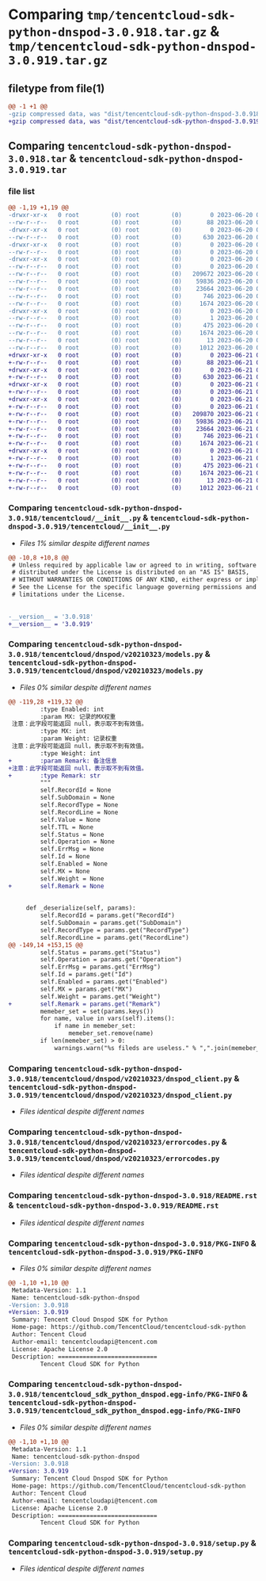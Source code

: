 # Comparing `tmp/tencentcloud-sdk-python-dnspod-3.0.918.tar.gz` & `tmp/tencentcloud-sdk-python-dnspod-3.0.919.tar.gz`

## filetype from file(1)

```diff
@@ -1 +1 @@
-gzip compressed data, was "dist/tencentcloud-sdk-python-dnspod-3.0.918.tar", last modified: Tue Jun 20 02:39:14 2023, max compression
+gzip compressed data, was "dist/tencentcloud-sdk-python-dnspod-3.0.919.tar", last modified: Wed Jun 21 00:23:29 2023, max compression
```

## Comparing `tencentcloud-sdk-python-dnspod-3.0.918.tar` & `tencentcloud-sdk-python-dnspod-3.0.919.tar`

### file list

```diff
@@ -1,19 +1,19 @@
-drwxr-xr-x   0 root         (0) root         (0)        0 2023-06-20 02:39:14.000000 tencentcloud-sdk-python-dnspod-3.0.918/
--rw-r--r--   0 root         (0) root         (0)       88 2023-06-20 02:39:14.000000 tencentcloud-sdk-python-dnspod-3.0.918/setup.cfg
-drwxr-xr-x   0 root         (0) root         (0)        0 2023-06-20 02:39:14.000000 tencentcloud-sdk-python-dnspod-3.0.918/tencentcloud/
--rw-r--r--   0 root         (0) root         (0)      630 2023-06-20 02:39:13.000000 tencentcloud-sdk-python-dnspod-3.0.918/tencentcloud/__init__.py
-drwxr-xr-x   0 root         (0) root         (0)        0 2023-06-20 02:39:14.000000 tencentcloud-sdk-python-dnspod-3.0.918/tencentcloud/dnspod/
--rw-r--r--   0 root         (0) root         (0)        0 2023-06-20 02:39:13.000000 tencentcloud-sdk-python-dnspod-3.0.918/tencentcloud/dnspod/__init__.py
-drwxr-xr-x   0 root         (0) root         (0)        0 2023-06-20 02:39:14.000000 tencentcloud-sdk-python-dnspod-3.0.918/tencentcloud/dnspod/v20210323/
--rw-r--r--   0 root         (0) root         (0)        0 2023-06-20 02:39:13.000000 tencentcloud-sdk-python-dnspod-3.0.918/tencentcloud/dnspod/v20210323/__init__.py
--rw-r--r--   0 root         (0) root         (0)   209672 2023-06-20 02:39:13.000000 tencentcloud-sdk-python-dnspod-3.0.918/tencentcloud/dnspod/v20210323/models.py
--rw-r--r--   0 root         (0) root         (0)    59836 2023-06-20 02:39:13.000000 tencentcloud-sdk-python-dnspod-3.0.918/tencentcloud/dnspod/v20210323/dnspod_client.py
--rw-r--r--   0 root         (0) root         (0)    23664 2023-06-20 02:39:13.000000 tencentcloud-sdk-python-dnspod-3.0.918/tencentcloud/dnspod/v20210323/errorcodes.py
--rw-r--r--   0 root         (0) root         (0)      746 2023-06-20 02:39:13.000000 tencentcloud-sdk-python-dnspod-3.0.918/README.rst
--rw-r--r--   0 root         (0) root         (0)     1674 2023-06-20 02:39:14.000000 tencentcloud-sdk-python-dnspod-3.0.918/PKG-INFO
-drwxr-xr-x   0 root         (0) root         (0)        0 2023-06-20 02:39:14.000000 tencentcloud-sdk-python-dnspod-3.0.918/tencentcloud_sdk_python_dnspod.egg-info/
--rw-r--r--   0 root         (0) root         (0)        1 2023-06-20 02:39:14.000000 tencentcloud-sdk-python-dnspod-3.0.918/tencentcloud_sdk_python_dnspod.egg-info/dependency_links.txt
--rw-r--r--   0 root         (0) root         (0)      475 2023-06-20 02:39:14.000000 tencentcloud-sdk-python-dnspod-3.0.918/tencentcloud_sdk_python_dnspod.egg-info/SOURCES.txt
--rw-r--r--   0 root         (0) root         (0)     1674 2023-06-20 02:39:14.000000 tencentcloud-sdk-python-dnspod-3.0.918/tencentcloud_sdk_python_dnspod.egg-info/PKG-INFO
--rw-r--r--   0 root         (0) root         (0)       13 2023-06-20 02:39:14.000000 tencentcloud-sdk-python-dnspod-3.0.918/tencentcloud_sdk_python_dnspod.egg-info/top_level.txt
--rw-r--r--   0 root         (0) root         (0)     1012 2023-06-20 02:39:13.000000 tencentcloud-sdk-python-dnspod-3.0.918/setup.py
+drwxr-xr-x   0 root         (0) root         (0)        0 2023-06-21 00:23:29.000000 tencentcloud-sdk-python-dnspod-3.0.919/
+-rw-r--r--   0 root         (0) root         (0)       88 2023-06-21 00:23:29.000000 tencentcloud-sdk-python-dnspod-3.0.919/setup.cfg
+drwxr-xr-x   0 root         (0) root         (0)        0 2023-06-21 00:23:29.000000 tencentcloud-sdk-python-dnspod-3.0.919/tencentcloud/
+-rw-r--r--   0 root         (0) root         (0)      630 2023-06-21 00:23:29.000000 tencentcloud-sdk-python-dnspod-3.0.919/tencentcloud/__init__.py
+drwxr-xr-x   0 root         (0) root         (0)        0 2023-06-21 00:23:29.000000 tencentcloud-sdk-python-dnspod-3.0.919/tencentcloud/dnspod/
+-rw-r--r--   0 root         (0) root         (0)        0 2023-06-21 00:23:29.000000 tencentcloud-sdk-python-dnspod-3.0.919/tencentcloud/dnspod/__init__.py
+drwxr-xr-x   0 root         (0) root         (0)        0 2023-06-21 00:23:29.000000 tencentcloud-sdk-python-dnspod-3.0.919/tencentcloud/dnspod/v20210323/
+-rw-r--r--   0 root         (0) root         (0)        0 2023-06-21 00:23:29.000000 tencentcloud-sdk-python-dnspod-3.0.919/tencentcloud/dnspod/v20210323/__init__.py
+-rw-r--r--   0 root         (0) root         (0)   209870 2023-06-21 00:23:29.000000 tencentcloud-sdk-python-dnspod-3.0.919/tencentcloud/dnspod/v20210323/models.py
+-rw-r--r--   0 root         (0) root         (0)    59836 2023-06-21 00:23:29.000000 tencentcloud-sdk-python-dnspod-3.0.919/tencentcloud/dnspod/v20210323/dnspod_client.py
+-rw-r--r--   0 root         (0) root         (0)    23664 2023-06-21 00:23:29.000000 tencentcloud-sdk-python-dnspod-3.0.919/tencentcloud/dnspod/v20210323/errorcodes.py
+-rw-r--r--   0 root         (0) root         (0)      746 2023-06-21 00:23:29.000000 tencentcloud-sdk-python-dnspod-3.0.919/README.rst
+-rw-r--r--   0 root         (0) root         (0)     1674 2023-06-21 00:23:29.000000 tencentcloud-sdk-python-dnspod-3.0.919/PKG-INFO
+drwxr-xr-x   0 root         (0) root         (0)        0 2023-06-21 00:23:29.000000 tencentcloud-sdk-python-dnspod-3.0.919/tencentcloud_sdk_python_dnspod.egg-info/
+-rw-r--r--   0 root         (0) root         (0)        1 2023-06-21 00:23:29.000000 tencentcloud-sdk-python-dnspod-3.0.919/tencentcloud_sdk_python_dnspod.egg-info/dependency_links.txt
+-rw-r--r--   0 root         (0) root         (0)      475 2023-06-21 00:23:29.000000 tencentcloud-sdk-python-dnspod-3.0.919/tencentcloud_sdk_python_dnspod.egg-info/SOURCES.txt
+-rw-r--r--   0 root         (0) root         (0)     1674 2023-06-21 00:23:29.000000 tencentcloud-sdk-python-dnspod-3.0.919/tencentcloud_sdk_python_dnspod.egg-info/PKG-INFO
+-rw-r--r--   0 root         (0) root         (0)       13 2023-06-21 00:23:29.000000 tencentcloud-sdk-python-dnspod-3.0.919/tencentcloud_sdk_python_dnspod.egg-info/top_level.txt
+-rw-r--r--   0 root         (0) root         (0)     1012 2023-06-21 00:23:29.000000 tencentcloud-sdk-python-dnspod-3.0.919/setup.py
```

### Comparing `tencentcloud-sdk-python-dnspod-3.0.918/tencentcloud/__init__.py` & `tencentcloud-sdk-python-dnspod-3.0.919/tencentcloud/__init__.py`

 * *Files 1% similar despite different names*

```diff
@@ -10,8 +10,8 @@
 # Unless required by applicable law or agreed to in writing, software
 # distributed under the License is distributed on an "AS IS" BASIS,
 # WITHOUT WARRANTIES OR CONDITIONS OF ANY KIND, either express or implied.
 # See the License for the specific language governing permissions and
 # limitations under the License.
 
 
-__version__ = '3.0.918'
+__version__ = '3.0.919'
```

### Comparing `tencentcloud-sdk-python-dnspod-3.0.918/tencentcloud/dnspod/v20210323/models.py` & `tencentcloud-sdk-python-dnspod-3.0.919/tencentcloud/dnspod/v20210323/models.py`

 * *Files 0% similar despite different names*

```diff
@@ -119,28 +119,32 @@
         :type Enabled: int
         :param MX: 记录的MX权重
 注意：此字段可能返回 null，表示取不到有效值。
         :type MX: int
         :param Weight: 记录权重
 注意：此字段可能返回 null，表示取不到有效值。
         :type Weight: int
+        :param Remark: 备注信息
+注意：此字段可能返回 null，表示取不到有效值。
+        :type Remark: str
         """
         self.RecordId = None
         self.SubDomain = None
         self.RecordType = None
         self.RecordLine = None
         self.Value = None
         self.TTL = None
         self.Status = None
         self.Operation = None
         self.ErrMsg = None
         self.Id = None
         self.Enabled = None
         self.MX = None
         self.Weight = None
+        self.Remark = None
 
 
     def _deserialize(self, params):
         self.RecordId = params.get("RecordId")
         self.SubDomain = params.get("SubDomain")
         self.RecordType = params.get("RecordType")
         self.RecordLine = params.get("RecordLine")
@@ -149,14 +153,15 @@
         self.Status = params.get("Status")
         self.Operation = params.get("Operation")
         self.ErrMsg = params.get("ErrMsg")
         self.Id = params.get("Id")
         self.Enabled = params.get("Enabled")
         self.MX = params.get("MX")
         self.Weight = params.get("Weight")
+        self.Remark = params.get("Remark")
         memeber_set = set(params.keys())
         for name, value in vars(self).items():
             if name in memeber_set:
                 memeber_set.remove(name)
         if len(memeber_set) > 0:
             warnings.warn("%s fileds are useless." % ",".join(memeber_set))
```

### Comparing `tencentcloud-sdk-python-dnspod-3.0.918/tencentcloud/dnspod/v20210323/dnspod_client.py` & `tencentcloud-sdk-python-dnspod-3.0.919/tencentcloud/dnspod/v20210323/dnspod_client.py`

 * *Files identical despite different names*

### Comparing `tencentcloud-sdk-python-dnspod-3.0.918/tencentcloud/dnspod/v20210323/errorcodes.py` & `tencentcloud-sdk-python-dnspod-3.0.919/tencentcloud/dnspod/v20210323/errorcodes.py`

 * *Files identical despite different names*

### Comparing `tencentcloud-sdk-python-dnspod-3.0.918/README.rst` & `tencentcloud-sdk-python-dnspod-3.0.919/README.rst`

 * *Files identical despite different names*

### Comparing `tencentcloud-sdk-python-dnspod-3.0.918/PKG-INFO` & `tencentcloud-sdk-python-dnspod-3.0.919/PKG-INFO`

 * *Files 0% similar despite different names*

```diff
@@ -1,10 +1,10 @@
 Metadata-Version: 1.1
 Name: tencentcloud-sdk-python-dnspod
-Version: 3.0.918
+Version: 3.0.919
 Summary: Tencent Cloud Dnspod SDK for Python
 Home-page: https://github.com/TencentCloud/tencentcloud-sdk-python
 Author: Tencent Cloud
 Author-email: tencentcloudapi@tencent.com
 License: Apache License 2.0
 Description: ============================
         Tencent Cloud SDK for Python
```

### Comparing `tencentcloud-sdk-python-dnspod-3.0.918/tencentcloud_sdk_python_dnspod.egg-info/PKG-INFO` & `tencentcloud-sdk-python-dnspod-3.0.919/tencentcloud_sdk_python_dnspod.egg-info/PKG-INFO`

 * *Files 0% similar despite different names*

```diff
@@ -1,10 +1,10 @@
 Metadata-Version: 1.1
 Name: tencentcloud-sdk-python-dnspod
-Version: 3.0.918
+Version: 3.0.919
 Summary: Tencent Cloud Dnspod SDK for Python
 Home-page: https://github.com/TencentCloud/tencentcloud-sdk-python
 Author: Tencent Cloud
 Author-email: tencentcloudapi@tencent.com
 License: Apache License 2.0
 Description: ============================
         Tencent Cloud SDK for Python
```

### Comparing `tencentcloud-sdk-python-dnspod-3.0.918/setup.py` & `tencentcloud-sdk-python-dnspod-3.0.919/setup.py`

 * *Files identical despite different names*

